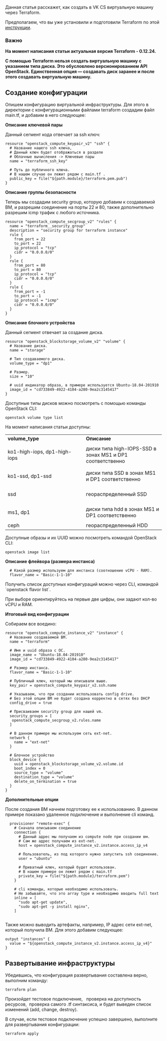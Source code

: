 Данная статья расскажет, как создать в VK CS виртуальную машину через Terraform.

Предполагаем, что вы уже установили и подготовили Terraform по этой [инструкции](https://mcs.mail.ru/help/iaas-api/infrastructure-terraform).

### Важно

**На момент написания статьи актуальная версия Terraform - 0.12.24.**

**C помощью Terraform нельзя создать виртуальную машину с указанием типа диска. Это обусловлено версионированием API OpenStack. Единственная опция — создавать диск заранее и после этого создавать виртуальную машину.**

## Создание конфигурации

Опишем конфигурацию виртуальной инфраструктуры. Для этого в директории с конфигурационными файлами terraform создадим файл main.tf, и добавим в него следующее:

**Описание ключевой пары**

Данный сегмент кода отвечает за ssh ключ:

```
resource "openstack_compute_keypair_v2" "ssh" {
  # Название нашего ssh ключа,
  # Данный ключ будет отображаться в разделе
  # Облачные вычисления -> Ключевые пары
  name = "terraform_ssh_key"

  # Путь до публичного ключа.
  # В нашем случае он лежит рядом с main.tf .
  public_key = file("${path.module}/terraform.pem.pub")
}
```

**Описание группы безопасности**

Теперь мы создадим security group, которую добавим к создаваемой ВМ, и разрешим соединение на порты 22 и 80, также дополнительно разрешим icmp трафик с любого источника.

```
resource "openstack_compute_secgroup_v2" "rules" {
  name = "terraform__security_group"
  description = "security group for terraform instance"
  rule {
    from_port = 22
    to_port = 22
    ip_protocol = "tcp"
    cidr = "0.0.0.0/0"
  }
  rule {
    from_port = 80
    to_port = 80
    ip_protocol = "tcp"
    cidr = "0.0.0.0/0"
  }
  rule {
    from_port = -1
    to_port = -1
    ip_protocol = "icmp"
    cidr = "0.0.0.0/0"
  }
}
```

**Описание блочного устройства**

Данный сегмент отвечает за создание диска.

```
resource "openstack_blockstorage_volume_v2" "volume" {
  # Название диска.
  name = "storage"

  # Тип создаваемого диска.
  volume_type = "dp1"

  # Размер.
  size = "10"

  # uuid индикатор образа, в примере используется Ubuntu-18.04-201910
  image_id = "cd733849-4922-4104-a280-9ea2c3145417"
}
```

Доступные типы дисков можно посмотреть с помощью команды OpenStack CLI:

```
openstack volume type list
```

На момент написания статьи доступны:

<table style="width: 100%;"><tbody><tr><td style="width: 50.0000%;"><strong>volume_type</strong></td><td style="width: 50.0000%;"><strong>Описание</strong></td></tr><tr><td style="width: 50.0000%;"><p>ko1-high-iops, dp1-high-iops</p></td><td style="width: 50.0000%;">диски типа high-IOPS-SSD в зонах MS1 и DP1 соответственно</td></tr><tr><td style="width: 50.0000%;"><p>ko1-ssd, dp1-ssd</p></td><td style="width: 50.0000%;">диски типа SSD в зонах MS1 и DP1 соответственно</td></tr><tr><td style="width: 50.0000%;"><p>ssd</p></td><td style="width: 50.0000%;">геораспределенный SSD</td></tr><tr><td style="width: 50.0000%;"><p>ms1, dp1</p></td><td style="width: 50.0000%;">диски типа hdd в зонах MS1 и DP1 соответственно</td></tr><tr><td style="width: 50.0000%;">ceph</td><td style="width: 50.0000%;">геораспределенный HDD</td></tr></tbody></table>

Доступные образы и их UUID можно посмотреть командой OpenStack CLI:

```
openstack image list
```

**Описание флейвора (размера инстанса)**

```
  # Какой размер используем для инстанса (соотношение vCPU - RAM).
  flavor_name = "Basic-1-1-10"
```

Получить список доступных конфигураций можно через CLI, командой \`openstack flavor list\`.

При выборе ориентируйтесь на первые две цифры, они задают кол-во vCPU и RAM.

**Итоговый вид конфигурации**

Собираем все воедино:

```
resource "openstack_compute_instance_v2" "instance" {
  # Название создаваемой ВМ.
  name = "terraform"

  # Имя и uuid образа с ОС.
  image_name = "Ubuntu-18.04-201910"
  image_id = "cd733849-4922-4104-a280-9ea2c3145417"

  # Размер инстанса.
  flavor_name = "Basic-1-1-10"

  # Публичный ключ, который мы описывали выше.
  key_pair = openstack_compute_keypair_v2.ssh.name

  # Указываем, что при создании использовать config drive.
  # Без этой опции ВМ не будет создана корректно в сетях без DHCP
  config_drive = true

  # Присваиваем security group для нашей vm.
  security_groups = [
   openstack_compute_secgroup_v2.rules.name
  ]

  # В данном примере мы используем сеть ext-net.
  network {
    name = "ext-net"
  }

  # Блочное устройство
  block_device {
    uuid = openstack_blockstorage_volume_v2.volume.id
    boot_index = 0
    source_type = "volume"
    destination_type = "volume"
    delete_on_termination = true
  }
}
```

**Дополнительные опции**

После создания ВМ начнем подготовку ее к использованию. В данном примере показано удаленное подключение и выполнение cli команд.

```
  provisioner "remote-exec" {
    # Сначала описываем соединение
    connection {
      # Данный адрес мы получаем из compute node при создании вм.
      # Сам же адрес получаем из ext-net.
      host = openstack_compute_instance_v2.instance.access_ip_v4

      # Пользователь, из под которого нужно запустить ssh соединение.
      user = "ubuntu"

      # Приватный ключ, который будет использован.
      # В нашем примере он лежит рядом с main.tf
      private_key = file("${path.module}/terraform.pem")
    }

    # cli команды, которые необходимо использовать.
    # Не забывайте, что это array type и необходимо вводить full text
    inline = [
      "sudo apt-get update",
      "sudo apt-get -y install nginx",
    ]


```

Также можно выводить артефакты, например, IP адрес сети ext-net, который получила ВМ. Для этого добавим следующее:

```
output "instances" {
  value = "${openstack_compute_instance_v2.instance.access_ip_v4}"
}
```

## **Развертывание инфраструктуры**

Убедившись, что конфигурация развертывания составлена верно, выполним команду:

```
terraform plan
```

Произойдет тестовое подключение,   проверка на доступность ресурсов,  проверка самого .tf синтаксиса, и будет выведен список изменений (add, change, destroy).

В случае, если тестовое подключение успешно завершено, выполните для развертывания конфигурации:

```
terraform apply
```

